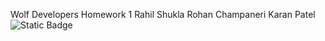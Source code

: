 Wolf Developers 
Homework 1
Rahil Shukla
Rohan Champaneri
Karan Patel
![Static Badge](https://img.shields.io/badge/Python)
